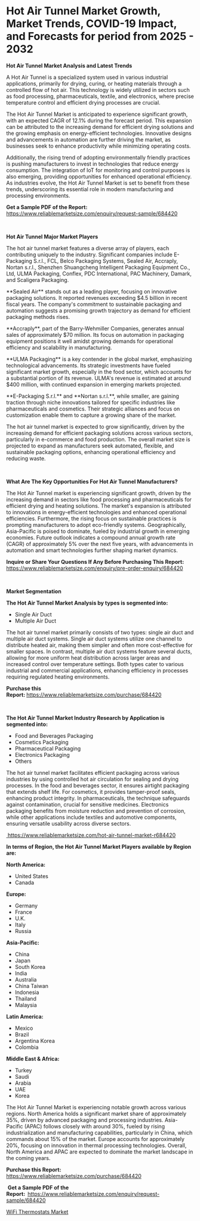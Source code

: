 <p><h1>Hot Air Tunnel Market Growth, Market Trends, COVID-19 Impact, and Forecasts for period from 2025 - 2032</h1></p><p><strong>Hot Air Tunnel Market Analysis and Latest Trends</strong></p>
<p><p>A Hot Air Tunnel is a specialized system used in various industrial applications, primarily for drying, curing, or heating materials through a controlled flow of hot air. This technology is widely utilized in sectors such as food processing, pharmaceuticals, textile, and electronics, where precise temperature control and efficient drying processes are crucial. </p><p>The Hot Air Tunnel Market is anticipated to experience significant growth, with an expected CAGR of 12.1% during the forecast period. This expansion can be attributed to the increasing demand for efficient drying solutions and the growing emphasis on energy-efficient technologies. Innovative designs and advancements in automation are further driving the market, as businesses seek to enhance productivity while minimizing operating costs.</p><p>Additionally, the rising trend of adopting environmentally friendly practices is pushing manufacturers to invest in technologies that reduce energy consumption. The integration of IoT for monitoring and control purposes is also emerging, providing opportunities for enhanced operational efficiency. As industries evolve, the Hot Air Tunnel Market is set to benefit from these trends, underscoring its essential role in modern manufacturing and processing environments.</p></p>
<p><strong>Get a Sample PDF of the Report:&nbsp;</strong> <a href="https://www.reliablemarketsize.com/enquiry/request-sample/684420?utm_campaign=1845&utm_medium=2&utm_source=Github&utm_content=ia&utm_term=21022025&utm_id=hot-air-tunnel">https://www.reliablemarketsize.com/enquiry/request-sample/684420</a></p>
<p>&nbsp;</p>
<p><strong>Hot Air Tunnel Major Market Players</strong></p>
<p><p>The hot air tunnel market features a diverse array of players, each contributing uniquely to the industry. Significant companies include E-Packaging S.r.l., FCL, Belco Packaging Systems, Sealed Air, Accraply, Nortan s.r.l., Shenzhen Shuangcheng Intelligent Packaging Equipment Co., Ltd, ULMA Packaging, Conflex, PDC International, PAC Machinery, Damark, and Scaligera Packaging.</p><p>**Sealed Air** stands out as a leading player, focusing on innovative packaging solutions. It reported revenues exceeding $4.5 billion in recent fiscal years. The company's commitment to sustainable packaging and automation suggests a promising growth trajectory as demand for efficient packaging methods rises.</p><p>**Accraply**, part of the Barry-Wehmiller Companies, generates annual sales of approximately $70 million. Its focus on automation in packaging equipment positions it well amidst growing demands for operational efficiency and scalability in manufacturing.</p><p>**ULMA Packaging** is a key contender in the global market, emphasizing technological advancements. Its strategic investments have fueled significant market growth, especially in the food sector, which accounts for a substantial portion of its revenue. ULMA's revenue is estimated at around $400 million, with continued expansion in emerging markets projected.</p><p>**E-Packaging S.r.l.** and **Nortan s.r.l.**, while smaller, are gaining traction through niche innovations tailored for specific industries like pharmaceuticals and cosmetics. Their strategic alliances and focus on customization enable them to capture a growing share of the market.</p><p>The hot air tunnel market is expected to grow significantly, driven by the increasing demand for efficient packaging solutions across various sectors, particularly in e-commerce and food production. The overall market size is projected to expand as manufacturers seek automated, flexible, and sustainable packaging options, enhancing operational efficiency and reducing waste.</p></p>
<p>&nbsp;</p>
<p><strong>What Are The Key Opportunities For Hot Air Tunnel Manufacturers?</strong></p>
<p><p>The Hot Air Tunnel market is experiencing significant growth, driven by the increasing demand in sectors like food processing and pharmaceuticals for efficient drying and heating solutions. The market's expansion is attributed to innovations in energy-efficient technologies and enhanced operational efficiencies. Furthermore, the rising focus on sustainable practices is prompting manufacturers to adopt eco-friendly systems. Geographically, Asia-Pacific is poised to dominate, fueled by industrial growth in emerging economies. Future outlook indicates a compound annual growth rate (CAGR) of approximately 5% over the next five years, with advancements in automation and smart technologies further shaping market dynamics.</p></p>
<p><strong>Inquire or Share Your Questions If Any Before Purchasing This Report:</strong> <a href="https://www.reliablemarketsize.com/enquiry/pre-order-enquiry/684420?utm_campaign=1845&utm_medium=2&utm_source=Github&utm_content=ia&utm_term=21022025&utm_id=hot-air-tunnel">https://www.reliablemarketsize.com/enquiry/pre-order-enquiry/684420</a></p>
<p>&nbsp;</p>
<p><strong>Market Segmentation</strong></p>
<p><strong>The Hot Air Tunnel Market Analysis by types is segmented into:</strong></p>
<p><ul><li>Single Air Duct</li><li>Multiple Air Duct</li></ul></p>
<p><p>The hot air tunnel market primarily consists of two types: single air duct and multiple air duct systems. Single air duct systems utilize one channel to distribute heated air, making them simpler and often more cost-effective for smaller spaces. In contrast, multiple air duct systems feature several ducts, allowing for more uniform heat distribution across larger areas and increased control over temperature settings. Both types cater to various industrial and commercial applications, enhancing efficiency in processes requiring regulated heating environments.</p></p>
<p><strong>Purchase this Report:&nbsp;</strong><a href="https://www.reliablemarketsize.com/purchase/684420?utm_campaign=1845&utm_medium=2&utm_source=Github&utm_content=ia&utm_term=21022025&utm_id=hot-air-tunnel">https://www.reliablemarketsize.com/purchase/684420</a></p>
<p>&nbsp;</p>
<p><strong>The Hot Air Tunnel Market Industry Research by Application is segmented into:</strong></p>
<p><ul><li>Food and Beverages Packaging</li><li>Cosmetics Packaging</li><li>Pharmaceutical Packaging</li><li>Electronics Packaging</li><li>Others</li></ul></p>
<p><p>The hot air tunnel market facilitates efficient packaging across various industries by using controlled hot air circulation for sealing and drying processes. In the food and beverages sector, it ensures airtight packaging that extends shelf life. For cosmetics, it provides tamper-proof seals, enhancing product integrity. In pharmaceuticals, the technique safeguards against contamination, crucial for sensitive medicines. Electronics packaging benefits from moisture reduction and prevention of corrosion, while other applications include textiles and automotive components, ensuring versatile usability across diverse sectors.</p></p>
<p><a href="https://www.reliablemarketsize.com/hot-air-tunnel-market-r684420?utm_campaign=1845&utm_medium=2&utm_source=Github&utm_content=ia&utm_term=21022025&utm_id=hot-air-tunnel">&nbsp;https://www.reliablemarketsize.com/hot-air-tunnel-market-r684420</a></p>
<p><strong>In terms of Region, the Hot Air Tunnel Market Players available by Region are:</strong></p>
<p>
    <p> <strong> North America: </strong>
        <ul>
            <li>United States</li>
            <li>Canada</li>
        </ul>
        </p> 
    <p> <strong> Europe: </strong>
        <ul>
            <li>Germany</li>
            <li>France</li>
            <li>U.K.</li>
            <li>Italy</li>
            <li>Russia</li>
        </ul>
        </p> 
    <p> <strong> Asia-Pacific: </strong>
        <ul>
            <li>China</li>
            <li>Japan</li>
            <li>South Korea</li>
            <li>India</li>
            <li>Australia</li>
            <li>China Taiwan</li>
            <li>Indonesia</li>
            <li>Thailand</li>
            <li>Malaysia</li>
        </ul>
        </p> 
    <p> <strong> Latin America: </strong>
        <ul>
            <li>Mexico</li>
            <li>Brazil</li>
            <li>Argentina Korea</li>
            <li>Colombia</li>
        </ul>
        </p> 
    <p> <strong> Middle East & Africa: </strong>
        <ul>
            <li>Turkey</li>
            <li>Saudi</li>
            <li>Arabia</li>
            <li>UAE</li>
            <li>Korea</li>
        </ul>
    </p>
    </p>
<p><p>The Hot Air Tunnel Market is experiencing notable growth across various regions. North America holds a significant market share of approximately 35%, driven by advanced packaging and processing industries. Asia-Pacific (APAC) follows closely with around 30%, fueled by rising industrialization and manufacturing capabilities, particularly in China, which commands about 15% of the market. Europe accounts for approximately 20%, focusing on innovation in thermal processing technologies. Overall, North America and APAC are expected to dominate the market landscape in the coming years.</p></p>
<p><strong>Purchase this Report: </strong><a href="https://www.reliablemarketsize.com/purchase/684420?utm_campaign=1845&utm_medium=2&utm_source=Github&utm_content=ia&utm_term=21022025&utm_id=hot-air-tunnel">https://www.reliablemarketsize.com/purchase/684420</a></p>
<p>&nbsp;<strong>Get a Sample PDF of the Report:&nbsp;&nbsp;</strong><a href="https://www.reliablemarketsize.com/enquiry/request-sample/684420?utm_campaign=1845&utm_medium=2&utm_source=Github&utm_content=ia&utm_term=21022025&utm_id=hot-air-tunnel">https://www.reliablemarketsize.com/enquiry/request-sample/684420</a></p>
<p><strong></strong></p>
<p><p><a href="https://github.com/djarixneoza/Market-Research-Report-List-1/blob/main/wifi-thermostats-market.md?utm_campaign=1845&utm_medium=2&utm_source=Github&utm_content=ia&utm_term=21022025&utm_id=hot-air-tunnel">WiFi Thermostats Market</a></p></p>